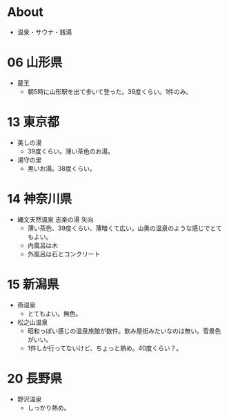 # About
* 温泉・サウナ・銭湯

# 06 山形県
* 蔵王
  * 朝5時に山形駅を出て歩いて登った。39度くらい。1件のみ。

# 13 東京都
* 美しの湯
  * 39度くらい。薄い茶色のお湯。
* 湯守の里
  * 黒いお湯。38度くらい。

# 14 神奈川県
* 縄文天然温泉 志楽の湯 矢向
  * 薄い茶色、39度くらい、薄暗くて広い。山奥の温泉のような感じでとてもよい。
  * 内風呂は木
  * 外風呂は石とコンクリート

# 15 新潟県
* 燕温泉
  * とてもよい。無色。
* 松之山温泉
  * 昭和っぽい感じの温泉旅館が数件。飲み屋街みたいなのは無い。雪景色がいい。
  * 1件しか行ってないけど、ちょっと熱め。40度くらい？。

# 20 長野県
* 野沢温泉
  * しっかり熱め。
